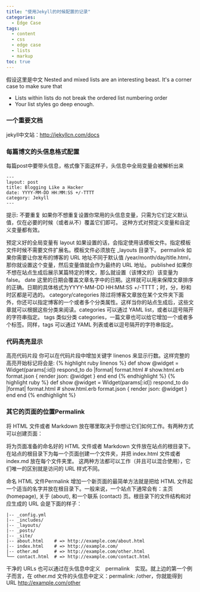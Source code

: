 ```yaml
---
title: "使用Jekyll的时候配置的记录"
categories:
  - Edge Case
tags:
  - content
  - css
  - edge case
  - lists
  - markup
toc: true
---
```


假设这里是中文
Nested and mixed lists are an interesting beast. It's a corner case to make sure that

* Lists within lists do not break the ordered list numbering order
* Your list styles go deep enough.
### 一个重要文档
jekyll中文站：http://jekyllcn.com/docs
### 每篇博文的头信息格式配置
每篇post中要带头信息，格式像下面这样子，头信息中全局变量会被解析出来
``` 
---
layout: post
title: Blogging Like a Hacker
date: YYYY-MM-DD HH:MM:SS +/-TTTT
category: Jekyll
---
```

提示: 不要重复
如果你不想重复设置你常用的头信息变量，只需为它们定义默认值，仅在必要的时候（或者从不）覆盖它们即可。
这种方式对预定义变量和自定义变量都有效。

预定义好的全局变量有
layout 如果设置的话，会指定使用该模板文件。指定模板文件时候不需要文件扩展名。模板文件必须放在 _layouts 目录下。
permalink 如果你需要让你发布的博客的 URL 地址不同于默认值 /year/month/day/title.html，那你就设置这个变量，然后变量值就会作为最终的 URL 地址。
published 如果你不想在站点生成后展示某篇特定的博文，那么就设置（该博文的）该变量为 false。
date 这里的日期会覆盖文章名字中的日期。这样就可以用来保障文章排序的正确。日期的具体格式为YYYY-MM-DD HH:MM:SS +/-TTTT；时，分，秒和时区都是可选的。
category/categories 除过将博客文章放在某个文件夹下面外，你还可以指定博客的一个或者多个分类属性。这样当你的站点生成后，这些文章就可以根据这些分类来阅读。categories 可以通过 YAML list，或者以逗号隔开的字符串指定。
tags 类似分类 categories，一篇文章也可以给它增加一个或者多个标签。同样，tags 可以通过 YAML 列表或者以逗号隔开的字符串指定。
### 代码高亮显示
高亮代码片段
你可以在代码片段中增加关键字 linenos 来显示行数。这样完整的高亮开始标记将会是: 
{% highlight ruby linenos %}
def show
@widget = Widget(params[:id])
respond_to do |format|
format.html # show.html.erb
format.json { render json: @widget }
end
end
{% endhighlight %}
{% highlight ruby %}
def show
@widget = Widget(params[:id])
respond_to do |format|
format.html # show.html.erb
format.json { render json: @widget }
end
end
{% endhighlight %}

### 其它的页面的位置Permalink
将 HTML 文件或者 Markdown 放在哪里取决于你想让它们如何工作。有两种方式可以创建页面：

将为页面准备的命名好的 HTML 文件或者 Markdown 文件放在站点的根目录下。
在站点的根目录下为每一个页面创建一个文件夹，并把 index.html 文件或者 index.md 放在每个文件夹里。
这两种方法都可以工作（并且可以混合使用），它们唯一的区别就是访问的 URL 样式不同。

命名 HTML 文件Permalink
增加一个新页面的最简单方法就是把给 HTML 文件起一个适当的名字并放在根目录下。一般来说，一个站点下通常会有：主页 (homepage), 关于 (about), 和一个联系 (contact) 页。根目录下的文件结构和对应生成的 URL 会是下面的样子：
``` shell
|-- _config.yml
|-- _includes/
|-- _layouts/
|-- _posts/
|-- _site/
|-- about.html    # => http://example.com/about.html
|-- index.html    # => http://example.com/
|-- other.md      # => http://example.com/other.html
└── contact.html  # => http://example.com/contact.html
```
干净的 URLs 也可以通过在头信息中定义　permalink　实现。就上边的第一个例子而言，在 other.md 文件的头信息中定义：permalink: /other，你就能得到 URL http://example.com/other